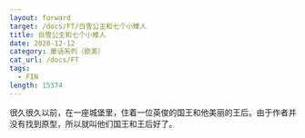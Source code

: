 ```yaml
---
layout: forward
target: /docs/FT/白雪公主和七个小矮人
title: 白雪公主和七个小矮人
date: 2020-12-12
category: 童话系列（欧美）
cat_url: /docs/FT
tags: 
  - FIN
length: 15374
---
```


很久很久以前，在一座城堡里，住着一位英俊的国王和他美丽的王后。由于作者并没有找到原型，所以就叫他们国王和王后好了。
